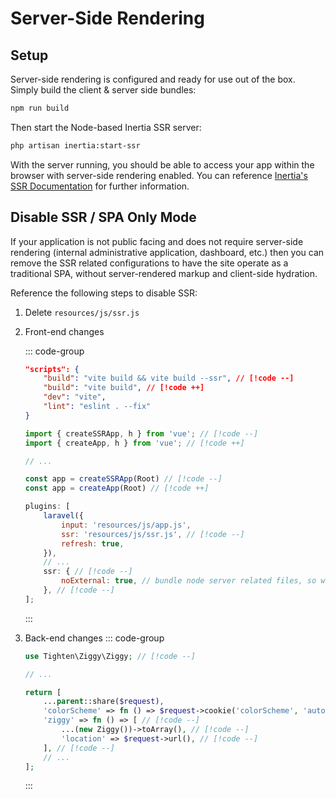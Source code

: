 # Server-Side Rendering

## Setup

Server-side rendering is configured and ready for use out of the box. Simply build the client & server side bundles:

```bash
npm run build
```

Then start the Node-based Inertia SSR server:

```bash
php artisan inertia:start-ssr
```

With the server running, you should be able to access your app within the browser with server-side rendering enabled. You can reference [Inertia's SSR Documentation](https://inertiajs.com/server-side-rendering) for further information.

## Disable SSR / SPA Only Mode

If your application is not public facing and does not require server-side rendering (internal administrative application, dashboard, etc.) then you can remove the SSR related configurations to have the site operate as a traditional SPA, without server-rendered markup and client-side hydration.

Reference the following steps to disable SSR:

1. Delete `resources/js/ssr.js`
2. Front-end changes

    ::: code-group

    ```json [package.json]
    "scripts": {
        "build": "vite build && vite build --ssr", // [!code --]
        "build": "vite build", // [!code ++]
        "dev": "vite",
        "lint": "eslint . --fix"
    }
    ```

    ```js [resources/js/app.js]
    import { createSSRApp, h } from 'vue'; // [!code --]
    import { createApp, h } from 'vue'; // [!code ++]

    // ...

    const app = createSSRApp(Root) // [!code --]
    const app = createApp(Root) // [!code ++]
    ```

    ```js [vite.config.js]
    plugins: [
        laravel({
            input: 'resources/js/app.js',
            ssr: 'resources/js/ssr.js', // [!code --]
            refresh: true,
        }),
        // ...
        ssr: { // [!code --]
            noExternal: true, // bundle node server related files, so we don't need node_modules in production // [!code --]
        }, // [!code --]
    ];
    ```

    :::

3. Back-end changes
   ::: code-group

    ```php [app/Http/Middleware/HandleInertiaRequests.php]
    use Tighten\Ziggy\Ziggy; // [!code --]

    // ...

    return [
        ...parent::share($request),
        'colorScheme' => fn () => $request->cookie('colorScheme', 'auto'), // [!code --]
        'ziggy' => fn () => [ // [!code --]
            ...(new Ziggy())->toArray(), // [!code --]
            'location' => $request->url(), // [!code --]
        ], // [!code --]
        // ...
    ];
    ```

    :::
